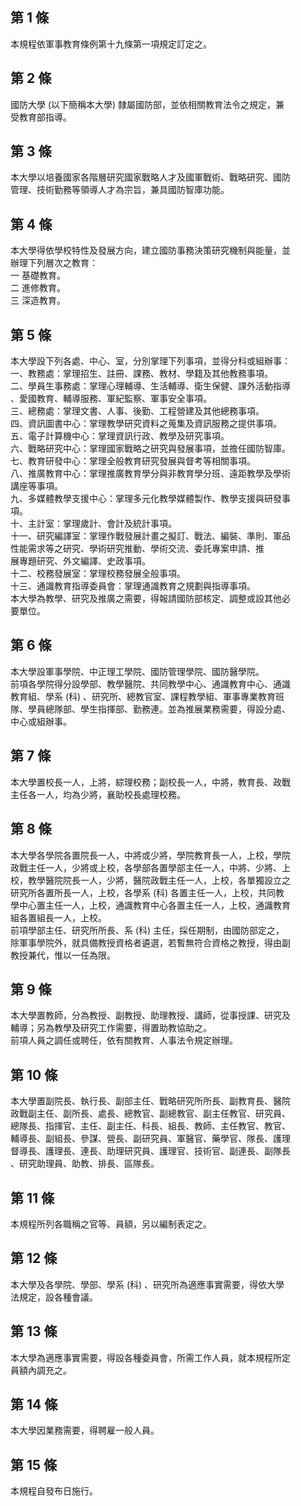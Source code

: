 第 1 條
-------
本規程依軍事教育條例第十九條第一項規定訂定之。

第 2 條
-------
國防大學 (以下簡稱本大學) 隸屬國防部，並依相關教育法令之規定，兼  
受教育部指導。

第 3 條
-------
本大學以培養國家各階層研究國家戰略人才及國軍戰術、戰略研究、國防  
管理、技術勤務等領導人才為宗旨，兼具國防智庫功能。

第 4 條
-------
本大學得依學校特性及發展方向，建立國防事務決策研究機制與能量，並  
辦理下列層次之教育：  
一  基礎教育。  
二  進修教育。  
三  深造教育。

第 5 條
-------
本大學設下列各處、中心、室，分別掌理下列事項，並得分科或組辦事：  
一、教務處：掌理招生、註冊、課務、教材、學籍及其他教務事項。  
二、學員生事務處：掌理心理輔導、生活輔導、衛生保健、課外活動指導  
    、愛國教育、輔導服務、軍紀監察、軍事安全事項。  
三、總務處：掌理文書、人事、後勤、工程營建及其他總務事項。  
四、資訊圖書中心：掌理教學研究資料之蒐集及資訊服務之提供事項。  
五、電子計算機中心：掌理資訊行政、教學及研究事項。  
六、戰略研究中心：掌理國家戰略之研究與發展事項，並擔任國防智庫。  
七、教育研發中心：掌理全般教育研究發展與督考等相關事項。  
八、推廣教育中心：掌理推廣教育學分與非教育學分班、遠距教學及學術  
    講座等事項。  
九、多媒體教學支援中心：掌理多元化教學媒體製作、教學支援與研發事  
    項。  
十、主計室：掌理歲計、會計及統計事項。  
十一、研究編譯室：掌理作戰發展計畫之擬訂、戰法、編裝、準則、軍品  
      性能需求等之研究、學術研究推動、學術交流、委託專案申請、推  
      展專題研究、外文編譯、史政事項。  
十二、校務發展室：掌理校務發展全般事項。  
十三、通識教育指導委員會：掌理通識教育之規劃與指導事項。  
本大學為教學、研究及推廣之需要，得報請國防部核定、調整或設其他必  
要單位。

第 6 條
-------
本大學設軍事學院、中正理工學院、國防管理學院、國防醫學院。  
前項各學院得分設學部、教學醫院、共同教學中心、通識教育中心、通識  
教育組、學系 (科) 、研究所、總教官室、課程教學組、軍事專業教育班  
隊、學員總隊部、學生指揮部、勤務連。並為推展業務需要，得設分處、  
中心或組辦事。

第 7 條
-------
本大學置校長一人，上將，綜理校務；副校長一人，中將，教育長、政戰  
主任各一人，均為少將，襄助校長處理校務。

第 8 條
-------
本大學各學院各置院長一人，中將或少將，學院教育長一人，上校，學院  
政戰主任一人，少將或上校，各學部各置學部主任一人，中將、少將、上  
校，教學醫院院長一人，少將，醫院政戰主任一人，上校，各單獨設立之  
研究所各置所長一人，上校，各學系 (科) 各置主任一人，上校，共同教  
學中心置主任一人，上校，通識教育中心各置主任一人，上校，通識教育  
組各置組長一人，上校。  
前項學部主任、研究所所長、系 (科) 主任，採任期制，由國防部定之，  
除軍事學院外，就具備教授資格者遴選，若暫無符合資格之教授，得由副  
教授兼代，惟以一任為限。

第 9 條
-------
本大學置教師，分為教授、副教授、助理教授、講師，從事授課、研究及  
輔導；另為教學及研究工作需要，得置助教協助之。  
前項人員之調任或聘任，依有關教育、人事法令規定辦理。

第 10 條
--------
本大學置副院長、執行長、副部主任、戰略研究所所長、副教育長、醫院  
政戰副主任、副所長、處長、總教官、副總教官、副主任教官、研究員、  
總隊長、指揮官、主任、副主任、科長、組長、教師、主任教官、教官、  
輔導長、副組長、參謀、營長、副研究員、軍醫官、藥學官、隊長、護理  
督導長、護理長、連長、助理研究員、護理官、技術官、副連長、副隊長  
、研究助理員、助教、排長、區隊長。

第 11 條
--------
本規程所列各職稱之官等、員額，另以編制表定之。

第 12 條
--------
本大學及各學院、學部、學系 (科) 、研究所為適應事實需要，得依大學  
法規定，設各種會議。

第 13 條
--------
本大學為適應事實需要，得設各種委員會，所需工作人員，就本規程所定  
員額內調充之。

第 14 條
--------
本大學因業務需要，得聘雇一般人員。

第 15 條
--------
本規程自發布日施行。

